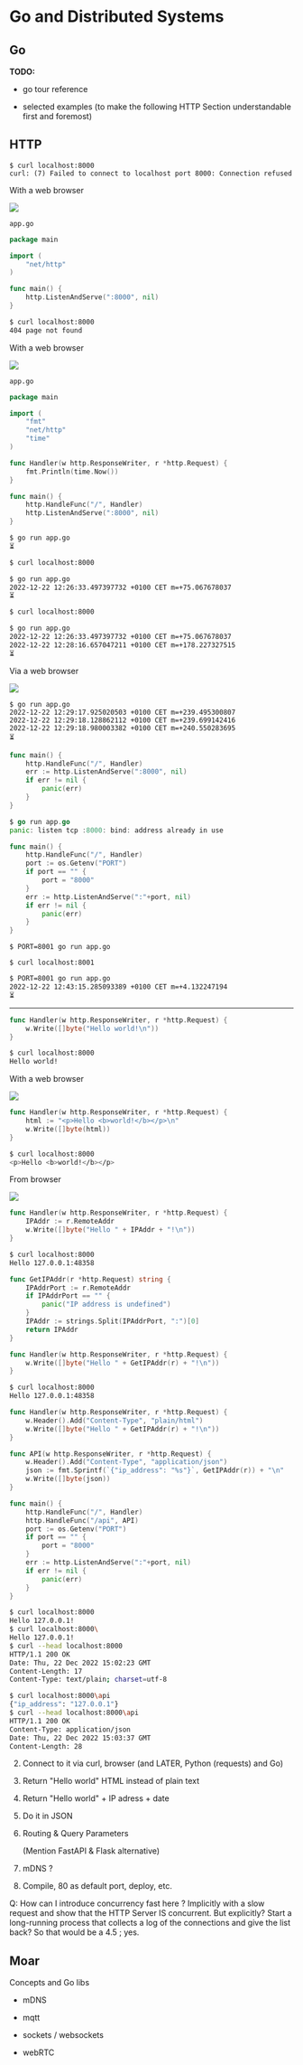 Go and Distributed Systems
================================================================================

Go
--------------------------------------------------------------------------------

**TODO:**

  - go tour reference

  - selected examples (to make the following HTTP Section understandable
    first and foremost)

HTTP
--------------------------------------------------------------------------------

```
$ curl localhost:8000
curl: (7) Failed to connect to localhost port 8000: Connection refused
```

With a web browser

![](images/cant-be-reached.png)


`app.go`

```go
package main

import (
    "net/http"
)

func main() {
    http.ListenAndServe(":8000", nil)
}
```

```bash
$ curl localhost:8000
404 page not found
```

With a web browser

![](images/404.png)


`app.go`
```go
package main

import (
    "fmt"
    "net/http"
    "time"
)

func Handler(w http.ResponseWriter, r *http.Request) {
    fmt.Println(time.Now())
}

func main() {
    http.HandleFunc("/", Handler)
    http.ListenAndServe(":8000", nil)
}
```

```bash
$ go run app.go
⏳
```

```bash
$ curl localhost:8000
```

```bash
$ go run app.go
2022-12-22 12:26:33.497397732 +0100 CET m=+75.067678037
⏳
```

```bash
$ curl localhost:8000
```

```bash
$ go run app.go 
2022-12-22 12:26:33.497397732 +0100 CET m=+75.067678037
2022-12-22 12:28:16.657047211 +0100 CET m=+178.227327515
⏳
```

Via a web browser

![](images/ping.png)

```
$ go run app.go 
2022-12-22 12:29:17.925020503 +0100 CET m=+239.495300807
2022-12-22 12:29:18.128862112 +0100 CET m=+239.699142416
2022-12-22 12:29:18.980003382 +0100 CET m=+240.550283695
⏳
```

```go
func main() {
    http.HandleFunc("/", Handler)
    err := http.ListenAndServe(":8000", nil)
    if err != nil {
        panic(err)
    }
}
```

```go
$ go run app.go 
panic: listen tcp :8000: bind: address already in use
```

```go
func main() {
    http.HandleFunc("/", Handler)
    port := os.Getenv("PORT")
    if port == "" {
        port = "8000"
    }
    err := http.ListenAndServe(":"+port, nil)
    if err != nil {
        panic(err)
    }
}
```

```
$ PORT=8001 go run app.go
```

```
$ curl localhost:8001
```


```bash
$ PORT=8001 go run app.go
2022-12-22 12:43:15.285093389 +0100 CET m=+4.132247194
⏳
```

----

```go
func Handler(w http.ResponseWriter, r *http.Request) {
    w.Write([]byte("Hello world!\n"))
}
```

```bash
$ curl localhost:8000
Hello world!
```

With a web browser

![](images/hello-world-plain-text.png)


```go
func Handler(w http.ResponseWriter, r *http.Request) {
    html := "<p>Hello <b>world!</b></p>\n"
    w.Write([]byte(html))
}
```

```bash
$ curl localhost:8000
<p>Hello <b>world!</b></p>
```

From browser

![](images/hello-world-html.png)

```go
func Handler(w http.ResponseWriter, r *http.Request) {
    IPAddr := r.RemoteAddr
    w.Write([]byte("Hello " + IPAddr + "!\n"))
}
```

```bash
$ curl localhost:8000
Hello 127.0.0.1:48358
```

```go
func GetIPAddr(r *http.Request) string {
    IPAddrPort := r.RemoteAddr
    if IPAddrPort == "" {
        panic("IP address is undefined")
    }
    IPAddr := strings.Split(IPAddrPort, ":")[0]
    return IPAddr
}

func Handler(w http.ResponseWriter, r *http.Request) {
    w.Write([]byte("Hello " + GetIPAddr(r) + "!\n"))
}
```

```bash
$ curl localhost:8000
Hello 127.0.0.1:48358
```

```go
func Handler(w http.ResponseWriter, r *http.Request) {
    w.Header().Add("Content-Type", "plain/html")
    w.Write([]byte("Hello " + GetIPAddr(r) + "!\n"))
}

func API(w http.ResponseWriter, r *http.Request) {
    w.Header().Add("Content-Type", "application/json")
    json := fmt.Sprintf(`{"ip_address": "%s"}`, GetIPAddr(r)) + "\n"
    w.Write([]byte(json))
}

func main() {
    http.HandleFunc("/", Handler)
    http.HandleFunc("/api", API)
    port := os.Getenv("PORT")
    if port == "" {
        port = "8000"
    }
    err := http.ListenAndServe(":"+port, nil)
    if err != nil {
        panic(err)
    }
}
```

```bash
$ curl localhost:8000
Hello 127.0.0.1!
$ curl localhost:8000\
Hello 127.0.0.1!
$ curl --head localhost:8000
HTTP/1.1 200 OK
Date: Thu, 22 Dec 2022 15:02:23 GMT
Content-Length: 17
Content-Type: text/plain; charset=utf-8

```

```bash
$ curl localhost:8000\api
{"ip_address": "127.0.0.1"}
$ curl --head localhost:8000\api
HTTP/1.1 200 OK
Content-Type: application/json
Date: Thu, 22 Dec 2022 15:03:37 GMT
Content-Length: 28

```


  2. Connect to it via curl, browser (and LATER, Python (requests) and Go)

  3. Return "Hello world" HTML instead of plain text

  4. Return "Hello world" + IP adress + date

  5. Do it in JSON

  6. Routing & Query Parameters

     (Mention FastAPI & Flask alternative)

  7. mDNS ?

  8. Compile, 80 as default port, deploy, etc.

Q: How can I introduce concurrency fast here ? Implicitly with a slow request
and show that the HTTP Server IS concurrent. But explicitly? Start a 
long-running process that collects a log of the connections and give the list
back? So that would be a 4.5 ; yes.

Moar
--------------------------------------------------------------------------------

Concepts and Go libs

  - mDNS

  - mqtt

  - sockets / websockets

  - webRTC


